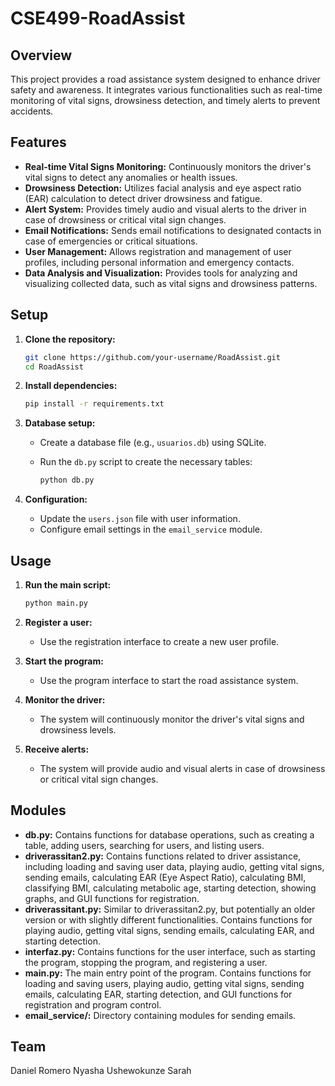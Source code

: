 # CSE499-RoadAssist

## Overview

This project provides a road assistance system designed to enhance driver safety and awareness. It integrates various functionalities such as real-time monitoring of vital signs, drowsiness detection, and timely alerts to prevent accidents.

## Features

*   **Real-time Vital Signs Monitoring:** Continuously monitors the driver's vital signs to detect any anomalies or health issues.
*   **Drowsiness Detection:** Utilizes facial analysis and eye aspect ratio (EAR) calculation to detect driver drowsiness and fatigue.
*   **Alert System:** Provides timely audio and visual alerts to the driver in case of drowsiness or critical vital sign changes.
*   **Email Notifications:** Sends email notifications to designated contacts in case of emergencies or critical situations.
*   **User Management:** Allows registration and management of user profiles, including personal information and emergency contacts.
*   **Data Analysis and Visualization:** Provides tools for analyzing and visualizing collected data, such as vital signs and drowsiness patterns.

## Setup

1.  **Clone the repository:**

    ```bash
    git clone https://github.com/your-username/RoadAssist.git
    cd RoadAssist
    ```
2.  **Install dependencies:**

    ```bash
    pip install -r requirements.txt
    ```
3.  **Database setup:**

    *   Create a database file (e.g., `usuarios.db`) using SQLite.
    *   Run the `db.py` script to create the necessary tables:

        ```bash
        python db.py
        ```
4.  **Configuration:**

    *   Update the `users.json` file with user information.
    *   Configure email settings in the `email_service` module.

## Usage

1.  **Run the main script:**

    ```bash
    python main.py
    ```
2.  **Register a user:**

    *   Use the registration interface to create a new user profile.
3.  **Start the program:**

    *   Use the program interface to start the road assistance system.
4.  **Monitor the driver:**

    *   The system will continuously monitor the driver's vital signs and drowsiness levels.
5.  **Receive alerts:**

    *   The system will provide audio and visual alerts in case of drowsiness or critical vital sign changes.

## Modules

*   **db.py:** Contains functions for database operations, such as creating a table, adding users, searching for users, and listing users.
*   **driverassitan2.py:** Contains functions related to driver assistance, including loading and saving user data, playing audio, getting vital signs, sending emails, calculating EAR (Eye Aspect Ratio), calculating BMI, classifying BMI, calculating metabolic age, starting detection, showing graphs, and GUI functions for registration.
*   **driverassitant.py:** Similar to driverassitan2.py, but potentially an older version or with slightly different functionalities. Contains functions for playing audio, getting vital signs, sending emails, calculating EAR, and starting detection.
*   **interfaz.py:** Contains functions for the user interface, such as starting the program, stopping the program, and registering a user.
*   **main.py:** The main entry point of the program. Contains functions for loading and saving users, playing audio, getting vital signs, sending emails, calculating EAR, starting detection, and GUI functions for registration and program control.
*   **email\_service/:** Directory containing modules for sending emails.

## Team

Daniel Romero
Nyasha Ushewokunze
Sarah
